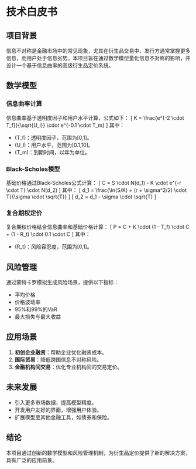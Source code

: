 # 技术白皮书

## 项目背景
信息不对称是金融市场中的常见现象，尤其在衍生品交易中，发行方通常掌握更多信息，而用户处于信息劣势。本项目旨在通过数学模型量化信息不对称的影响，并设计一个基于信息曲率的高级衍生品定价系统。

## 数学模型
### 信息曲率计算
信息曲率基于透明度因子和用户水平计算，公式如下：
\[
K = \frac{e^{-2 \cdot T_f}}{\sqrt{U_l}} \cdot e^{-0.1 \cdot T_m}
\]
其中：
- \(T_f\)：透明度因子，范围为[0,1]。
- \(U_l\)：用户水平，范围为[0.1,10]。
- \(T_m\)：到期时间，以年为单位。

### Black-Scholes模型
基础价格通过Black-Scholes公式计算：
\[
C = S \cdot N(d_1) - K \cdot e^{-r \cdot T} \cdot N(d_2)
\]
其中：
\[
d_1 = \frac{\ln(S/K) + (r + \sigma^2/2) \cdot T}{\sigma \cdot \sqrt{T}}
\]
\[
d_2 = d_1 - \sigma \cdot \sqrt{T}
\]

### 复合期权定价
复合期权价格结合信息曲率和基础价格计算：
\[
P = C + K \cdot (1 - T_f) \cdot C + (1 - R_t) \cdot 0.1 \cdot C
\]
其中：
- \(R_t\)：风险容忍度，范围为[0,1]。

## 风险管理
通过蒙特卡罗模拟生成风险场景，提供以下指标：
- 平均价格
- 价格波动率
- 95%和99%的VaR
- 最大损失与最大收益

## 应用场景
1. **初创企业融资**：帮助企业优化融资成本。
2. **国际贸易**：降低跨国信息不对称风险。
3. **金融机构间交易**：优化专业机构间的交易定价。

## 未来发展
- 引入更多市场数据，提高模型精度。
- 开发用户友好的界面，增强用户体验。
- 扩展模型至其他金融工具，如债券和保险。

## 结论
本项目通过创新的数学模型和风险管理机制，为衍生品定价提供了新的解决方案，具有广泛的应用前景。